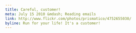 ```yaml
---
title: Careful, customer!
meta: July 15 2010 &mdash; Reading emails
link: http://www.flickr.com/photos/prismatico/4752655030/
byline: Run for your life! It's a customer!
---
```

